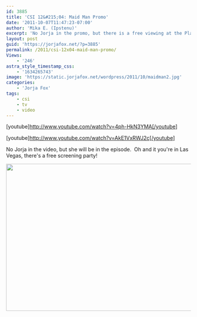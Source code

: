 ```yaml
---
id: 3885
title: 'CSI 12&#215;04: Maid Man Promo'
date: '2011-10-07T11:47:23-07:00'
author: 'Mika E. (Ipstenu)'
excerpt: 'No Jorja in the promo, but there is a free viewing at the Plaza in Vegas.'
layout: post
guid: 'https://jorjafox.net/?p=3885'
permalink: /2011/csi-12x04-maid-man-promo/
Views:
    - '246'
astra_style_timestamp_css:
    - '1634265743'
image: 'https://static.jorjafox.net/wordpress/2011/10/maidman2.jpg'
categories:
    - 'Jorja Fox'
tags:
    - csi
    - tv
    - video
---
```


[youtube]http://www.youtube.com/watch?v=4ph-HkN3YMA[/youtube]

[youtube]http://www.youtube.com/watch?v=AkE1VxRWJ2c[/youtube]

No Jorja in the video, but she will be in the episode.  Oh and it you're in Las Vegas, there's a free screening party!

<img class="aligncenter size-full wp-image-3887" title="maidman2" src="//static.jorjafox.net/wordpress/2011/10/maidman2.jpg" alt="" width="600" height="400" />